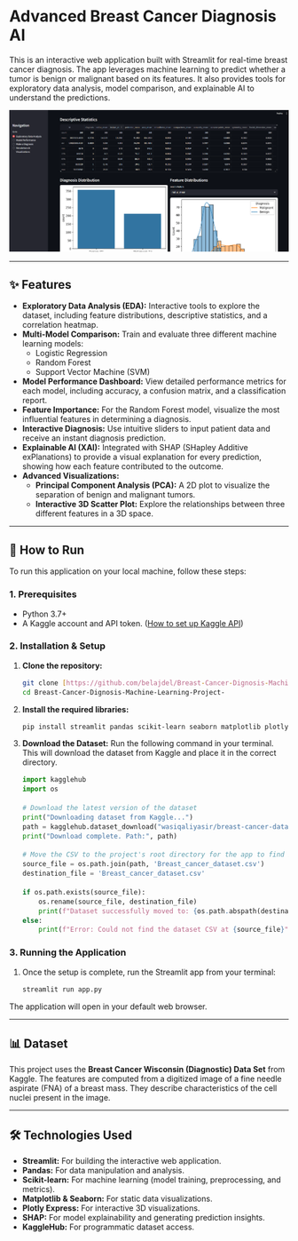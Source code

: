 # Advanced Breast Cancer Diagnosis AI

This is an interactive web application built with Streamlit for real-time breast cancer diagnosis. The app leverages machine learning to predict whether a tumor is benign or malignant based on its features. It also provides tools for exploratory data analysis, model comparison, and explainable AI to understand the predictions.

![App Screenshot](https://github.com/belajdel/Breast-Cancer-Dignosis-Machine-Learning-Project-/blob/main/%7B136CFAA1-3A0D-4C64-A550-E02CDCA505D1%7D.png)

---

## ✨ Features

-   **Exploratory Data Analysis (EDA):** Interactive tools to explore the dataset, including feature distributions, descriptive statistics, and a correlation heatmap.
-   **Multi-Model Comparison:** Train and evaluate three different machine learning models:
    -   Logistic Regression
    -   Random Forest
    -   Support Vector Machine (SVM)
-   **Model Performance Dashboard:** View detailed performance metrics for each model, including accuracy, a confusion matrix, and a classification report.
-   **Feature Importance:** For the Random Forest model, visualize the most influential features in determining a diagnosis.
-   **Interactive Diagnosis:** Use intuitive sliders to input patient data and receive an instant diagnosis prediction.
-   **Explainable AI (XAI):** Integrated with SHAP (SHapley Additive exPlanations) to provide a visual explanation for every prediction, showing how each feature contributed to the outcome.
-   **Advanced Visualizations:**
    -   **Principal Component Analysis (PCA):** A 2D plot to visualize the separation of benign and malignant tumors.
    -   **Interactive 3D Scatter Plot:** Explore the relationships between three different features in a 3D space.

---

## 🚀 How to Run

To run this application on your local machine, follow these steps:

### 1. Prerequisites

-   Python 3.7+
-   A Kaggle account and API token. ([How to set up Kaggle API](https://www.kaggle.com/docs/api))

### 2. Installation & Setup

1.  **Clone the repository:**
    ```bash
    git clone [https://github.com/belajdel/Breast-Cancer-Dignosis-Machine-Learning-Project-](https://github.com/belajdel/Breast-Cancer-Dignosis-Machine-Learning-Project-)
    cd Breast-Cancer-Dignosis-Machine-Learning-Project-
    ```

2.  **Install the required libraries:**
    ```bash
    pip install streamlit pandas scikit-learn seaborn matplotlib plotly shap kagglehub
    ```

3.  **Download the Dataset:**
    Run the following command in your terminal. This will download the dataset from Kaggle and place it in the correct directory.
    ```python
    import kagglehub
    import os

    # Download the latest version of the dataset
    print("Downloading dataset from Kaggle...")
    path = kagglehub.dataset_download("wasiqaliyasir/breast-cancer-dataset")
    print("Download complete. Path:", path)

    # Move the CSV to the project's root directory for the app to find it
    source_file = os.path.join(path, 'Breast_cancer_dataset.csv')
    destination_file = 'Breast_cancer_dataset.csv'

    if os.path.exists(source_file):
        os.rename(source_file, destination_file)
        print(f"Dataset successfully moved to: {os.path.abspath(destination_file)}")
    else:
        print(f"Error: Could not find the dataset CSV at {source_file}")

    ```

### 3. Running the Application

1.  Once the setup is complete, run the Streamlit app from your terminal:
    ```bash
    streamlit run app.py
    ```

The application will open in your default web browser.

---

## 📊 Dataset

This project uses the **Breast Cancer Wisconsin (Diagnostic) Data Set** from Kaggle. The features are computed from a digitized image of a fine needle aspirate (FNA) of a breast mass. They describe characteristics of the cell nuclei present in the image.

---

## 🛠️ Technologies Used

-   **Streamlit:** For building the interactive web application.
-   **Pandas:** For data manipulation and analysis.
-   **Scikit-learn:** For machine learning (model training, preprocessing, and metrics).
-   **Matplotlib & Seaborn:** For static data visualizations.
-   **Plotly Express:** For interactive 3D visualizations.
-   **SHAP:** For model explainability and generating prediction insights.
-   **KaggleHub:** For programmatic dataset access.
